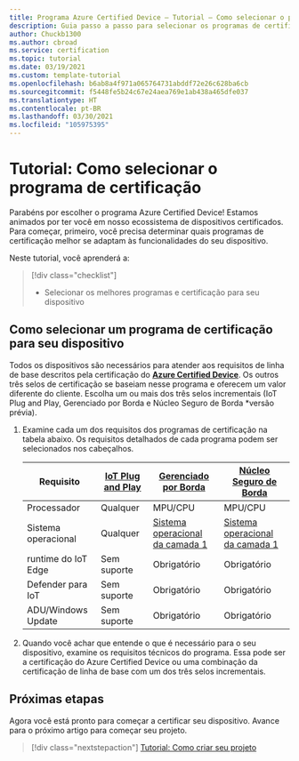 ```yaml
---
title: Programa Azure Certified Device – Tutorial – Como selecionar o programa de certificação
description: Guia passo a passo para selecionar os programas de certificação certos para seu dispositivo
author: Chuckb1300
ms.author: cbroad
ms.service: certification
ms.topic: tutorial
ms.date: 03/19/2021
ms.custom: template-tutorial
ms.openlocfilehash: b6ab8a4f971a065764731abddf72e26c628ba6cb
ms.sourcegitcommit: f5448fe5b24c67e24aea769e1ab438a465dfe037
ms.translationtype: HT
ms.contentlocale: pt-BR
ms.lasthandoff: 03/30/2021
ms.locfileid: "105975395"
---
```

# <a name="tutorial-select-your-certification-program"></a>Tutorial: Como selecionar o programa de certificação

Parabéns por escolher o programa Azure Certified Device! Estamos animados por ter você em nosso ecossistema de dispositivos certificados. Para começar, primeiro, você precisa determinar quais programas de certificação melhor se adaptam às funcionalidades do seu dispositivo.

Neste tutorial, você aprenderá a:

> [!div class="checklist"]
> * Selecionar os melhores programas e certificação para seu dispositivo

## <a name="selecting-a-certification-program-for-your-device"></a>Como selecionar um programa de certificação para seu dispositivo

Todos os dispositivos são necessários para atender aos requisitos de linha de base descritos pela certificação do [**Azure Certified Device**](./program-requirements-azure-certified-device.md). Os outros três selos de certificação se baseiam nesse programa e oferecem um valor diferente do cliente. Escolha um ou mais dos três selos incrementais (IoT Plug and Play, Gerenciado por Borda e Núcleo Seguro de Borda *versão prévia).

1. Examine cada um dos requisitos dos programas de certificação na tabela abaixo. Os requisitos detalhados de cada programa podem ser selecionados nos cabeçalhos.

    |Requisito|[IoT Plug and Play](./program-requirements-edge-secured-core.md)|[Gerenciado por Borda](./program-requirements-edge-managed.md)|[Núcleo Seguro de Borda](./program-requirements-edge-secured-core.md)|
    ---|---|---|---
    | Processador | Qualquer|MPU/CPU|MPU/CPU|
    | Sistema operacional | Qualquer|[Sistema operacional da camada 1](../iot-edge/support.md?view=iotedge-2018-06&preserve-view=true)|[Sistema operacional da camada 1](../iot-edge/support.md?view=iotedge-2018-06&preserve-view=true)|
    | runtime do IoT Edge | Sem suporte |Obrigatório|Obrigatório|
    | Defender para IoT | Sem suporte|Obrigatório|Obrigatório|
    | ADU/Windows Update | Sem suporte|Obrigatório|Obrigatório|

1. Quando você achar que entende o que é necessário para o seu dispositivo, examine os requisitos técnicos do programa. Essa pode ser a certificação do Azure Certified Device ou uma combinação da certificação de linha de base com um dos três selos incrementais. 

## <a name="next-steps"></a>Próximas etapas

Agora você está pronto para começar a certificar seu dispositivo. Avance para o próximo artigo para começar seu projeto.
> [!div class="nextstepaction"]
>[Tutorial: Como criar seu projeto](tutorial-01-creating-your-project.md)
